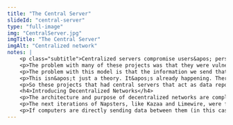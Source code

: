 ```yaml
--- 
title: "The Central Server"
slideId: "central-server"
type: "full-image"
img: "CentralServer.jpg"
imgTitle: "The Central Server"
imgAlt: "Centralized network"
notes: | 
    <p class="subtitle">Centralized servers compromise users&apos; personal data security. Decentralized networks are made up of egalitarian members that distribute data accross the network.</p>
    <p>The problem with many of these projects was that they were vulnerable to attacks. Every single transaction went through a central server. This client-server model extends to how we interact with each other today. If you&apos;re sending a Facebook message to your friend, you&apos;re not sending that message directly to your friend. No, that message has to be facilitated and transmitted by facebook&apos;s servers.</p>
    <p>The problem with this model is that the information we send that goes through that server doesn&apos;t stay private. These servers often log your personal data for their own profit driven purposes. These servers that are really there to facilitate transactions of data also have the side effect of being central repositories for your data. Data people are willing to spend money to obtain. This can include your credit card and social security numbers.</p>
    <p>This isn&apos;t just a theory. It&apos;s already happening. There are too many hacks to mention all of them, but the Equifax hack alone exposed the data of 143 million Americans. Including social security numbers. That&apos;s something like 40% of Americans that now have to worry about identity theft. That percentage becomes even higher when you consider that most people under 18 don&apos;t have credit profiles. </p>
    <p>So these projects that had central servers that act as data repositories are bad news for your personal data. So is there a way to bypass this central server? For you to directly send data to another user on the network? This centralized system is what bitcoin was built to replace.</p>
    <h4>Introducing Decentralized Networks</h4>
    <p>The architecture and purpose of decentralized networks are completely different than their centralized counterparts. The network construction is similar to those of popular peer-to-peer file sharing software that was used to download music in the &#x2018;90s to the early part of the next decade. One of the first was Napster, however, Napster had some centralized aspects to it, mainly on the front-end in its search function. This is one of the reasons that Napster was shut down.</p>
    <p>The next iterations of Napsters, like Kazaa and Limewire, were fully peer to peer networks that were not governed by a central server. As a result, this network had a lot more staying power because there wasn&apos;t a central server to shut down.</p>
    <p>If computers are directly sending data between them (in this case sharing music files), there is no use for a central server to process (and collect) information. The processing duties that were filled by the central server are shared among the users of the network. Essentially, an egalitarian network of computers helps with governing the network. We&apos;ll get into that process in our next section.</p>        
---
```

